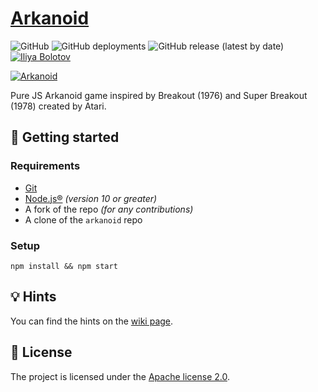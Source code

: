 # [Arkanoid](https://i-atlas.github.io/arkanoid/)
![GitHub](https://img.shields.io/github/license/I-Atlas/arkanoid?style=flat-square)
![GitHub deployments](https://img.shields.io/github/deployments/I-Atlas/arkanoid/github-pages?style=flat-square)
![GitHub release (latest by date)](https://img.shields.io/github/v/release/I-Atlas/arkanoid?style=flat-square)
[![Iliya Bolotov](https://img.shields.io/badge/iliya-bolotov-%23ff6f61?style=flat-square&logo=appveyor)](https://github.com/I-Atlas)

<a href="https://i-atlas.github.io/arkanoid/">
    <img src="https://imgur.com/1QnhDPY.png" alt="Arkanoid">
</a>

Pure JS Arkanoid game inspired by Breakout (1976) and Super Breakout (1978) created by Atari.

## 🚀 Getting started
### Requirements
- [Git](https://git-scm.com/downloads)
- [Node.js®](https://nodejs.org/en/download/) _(version 10 or greater)_
- A fork of the repo _(for any contributions)_
- A clone of the `arkanoid` repo
### Setup

```
npm install && npm start
```

## 💡 Hints

You can find the hints on the [wiki page](https://github.com/I-Atlas/arkanoid/wiki).
## 📄 License

The project is licensed under the [Apache license 2.0](https://github.com/I-Atlas/arkanoid/blob/master/LICENSE).
